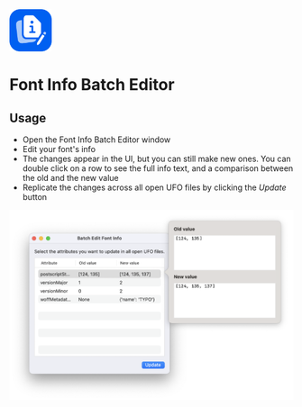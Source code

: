 <img src="images/icon.png" alt="extension icon" width="75px"/>

Font Info Batch Editor
==========

Usage
-----

- Open the Font Info Batch Editor window
- Edit your font's info
- The changes appear in the UI, but you can still make new ones. You can double click on a row to see the full info text, and a comparison between the old and the new value
- Replicate the changes across all open UFO files by clicking the *Update* button

![](images/popover.png)